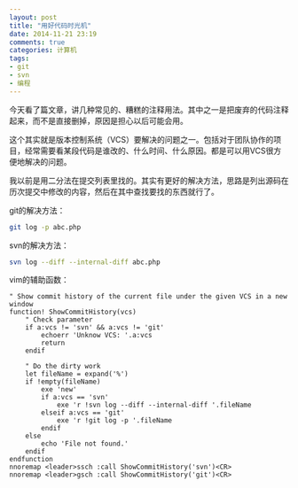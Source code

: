 ```yaml
---
layout: post
title: "用好代码时光机"
date: 2014-11-21 23:19
comments: true
categories: 计算机
tags:
- git
- svn
- 编程
---
```


今天看了篇文章，讲几种常见的、糟糕的注释用法。其中之一是把废弃的代码注释起来，而不是直接删掉，原因是担心以后可能会用。

这个其实就是版本控制系统（VCS）要解决的问题之一。包括对于团队协作的项目，经常需要看某段代码是谁改的、什么时间、什么原因。都是可以用VCS很方便地解决的问题。

我以前是用二分法在提交列表里找的。其实有更好的解决方法，思路是列出源码在历次提交中修改的内容，然后在其中查找要找的东西就行了。

git的解决方法：

```bash
git log -p abc.php
```

svn的解决方法：

```bash
svn log --diff --internal-diff abc.php
```

vim的辅助函数：

```vim
" Show commit history of the current file under the given VCS in a new window
function! ShowCommitHistory(vcs)
    " Check parameter
    if a:vcs != 'svn' && a:vcs != 'git'
        echoerr 'Unknow VCS: '.a:vcs
        return
    endif

    " Do the dirty work
    let fileName = expand('%')
    if !empty(fileName)
        exe 'new'
        if a:vcs == 'svn'
            exe 'r !svn log --diff --internal-diff '.fileName
        elseif a:vcs == 'git'
            exe 'r !git log -p '.fileName
        endif
    else
        echo 'File not found.'
    endif
endfunction
nnoremap <leader>ssch :call ShowCommitHistory('svn')<CR>
nnoremap <leader>gsch :call ShowCommitHistory('git')<CR>
```
